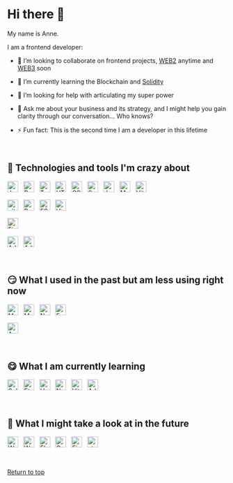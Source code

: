 <a name="top"></a>

# Hi there 👋

My name is Anne.

I am a frontend developer:

- 👯 I’m looking to collaborate on frontend projects, [WEB2][anchor_current] anytime and [WEB3][anchor_learning] soon

- 🌱 I’m currently learning the Blockchain and [Solidity][anchor_learning]

- 🤔 I’m looking for help with articulating my super power

- 💬 Ask me about your business and its strategy, and I might help you gain clarity through our conversation... Who knows?

- ⚡ Fun fact: This is the second time I am a developer in this lifetime

<!-- # All emojis to choose from
🛠️🎯🤪😋
🎯🙄😏
📖🎓🚧🏗️🦉🧩
🐒🤔🎱🛼🛤️🛣️🪂🧭🧪⚗️🧲🔮
 -->

&nbsp;

<a name="technos-current"></a>

## 🤪 Technologies and tools I'm crazy about

[<img src="https://img.shields.io/badge/JavaScript-282C34?logo=javascript&logoColor=F7DF1E" alt="JavaScript logo" title="JavaScript" height="25" />][anchor_current]
&nbsp;
[<img src="https://img.shields.io/badge/React.js-282C34?logo=react&logoColor=61DAFB" alt="React.js logo" title="React.js" height="25" />][anchor_current]
&nbsp;
[<img src="https://img.shields.io/badge/TypeScript-282C34?logo=typescript&logoColor=3178C6" alt="TypeScript logo" title="TypeScript" height="25" />][anchor_current]
&nbsp;
[<img src="https://img.shields.io/badge/HTML5-282C34?logo=html5&logoColor=E34F26" alt="HTML5 logo" title="HTML5" height="25" />][anchor_current]
&nbsp;
[<img src="https://img.shields.io/badge/CSS3-282C34?logo=css3&logoColor=1572B6" alt="CSS3 logo" title="CSS3" height="25" />][anchor_current]
&nbsp;
[<img src="https://img.shields.io/badge/SASS%20/%20SCSS-282C34?logo=sass&logoColor=CC6699" alt="Sass logo" title="Sass" height="25" />][anchor_current]
&nbsp;
[<img src="https://img.shields.io/badge/Jest-282C34?logo=jest&logoColor=C21325" alt="Jest logo" title="Jest" height="25" />][anchor_current]
&nbsp;
[<img src="https://img.shields.io/badge/MobX-282C34?logo=mobx&logoColor=FF9955" alt="MobX logo" title="MobX" height="25" />][anchor_current]
&nbsp;
[<img src="https://img.shields.io/badge/Vite-282C34?logo=vite&logoColor=646CFF" alt="Vite logo" title="Vite" height="25" />][anchor_current]
&nbsp;

[<img src="https://img.shields.io/badge/git-282C34?logo=git&logoColor=F05032" alt="git logo" title="git" height="25" />][anchor_current]
&nbsp;
[<img src="https://img.shields.io/badge/Prettier-282C34?logo=prettier&logoColor=F7B93E" alt="Prettier logo" title="Prettier" height="25" />][anchor_current]
&nbsp;
[<img src="https://img.shields.io/badge/ESLint-282C34?logo=eslint&logoColor=4B32C3" alt="ESLint logo" title="ESLint" height="25" />][anchor_current]
&nbsp;
[<img src="https://img.shields.io/badge/VS%20Code-282C34?logo=visual-studio-code&logoColor=007ACC" alt="Visual Studio Code logo" title="Visual Studio Code" height="25" />][anchor_current]
&nbsp;

[<img src="https://img.shields.io/badge/Figma-282C34?logo=figma&logoColor=F24E1E" alt="Figma logo" title="Figma" height="25" />][anchor_current]
&nbsp;

[<img src="https://img.shields.io/badge/Adobe%20Illustrator-282C34?logo=adobeillustrator&logoColor=FF9A00" alt="Adobe Illustrator logo" title="Adobe Illustrator" height="25" />][anchor_current]
&nbsp;
[<img src="https://img.shields.io/badge/Adobe%20InDesign-282C34?logo=adobeindesign&logoColor=FF3366" alt="Adobe InDesign logo" title="Adobe InDesign" height="25" />][anchor_current]
&nbsp;

&nbsp;

<a name="technos-past"></a>

## 😏 What I used in the past but am less using right now

[<img src="https://img.shields.io/badge/MySQL-282C34?logo=mysql&logoColor=4479A1" alt="MySQL logo" title="MySQL" height="25" />][anchor_past]
&nbsp;
[<img src="https://img.shields.io/badge/MongoDB-282C34?logo=mongodb&logoColor=47A248" alt="MongoDB logo" title="MongoDB" height="25" />][anchor_past]
&nbsp;
[<img src="https://img.shields.io/badge/Node.js-282C34?logo=node.js&logoColor=339933" alt="Node.js logo" title="Node.js" height="25" />][anchor_past]
&nbsp;
[<img src="https://img.shields.io/badge/Express-282C34?logo=express&logoColor=FFFFFF" alt="Express.js logo" title="Express.js" height="25" />][anchor_past]

[<img src="https://img.shields.io/badge/Arduino-282C34?logo=arduino&logoColor=00979D" alt="Arduino logo" title="Arduino" height="25" />][anchor_past]
&nbsp;

&nbsp;

<a name="technos-learning"></a>

## 😋 What I am currently learning

[<img src="https://img.shields.io/badge/Solidity-282C34?logo=solidity&logoColor=002FA7&" alt="Solidity logo" title="Solidity" height="25" />][anchor_learning]
&nbsp;
[<img src="https://img.shields.io/badge/Ethers.js-282C34?logo=ethersdotjs&logoColor=24339B" alt="Ethers.js logo" title="Ethers.js" height="25" />][anchor_learning]
&nbsp;
[<img src="https://img.shields.io/badge/Hardhat-282C34?logo=hardhat&logoColor=FFF04D" alt="Hardhat logo" title="Hardhat" height="25" />][anchor_learning]
&nbsp;
[<img src="https://img.shields.io/badge/Next.js-282C34?logo=nextdotjs&logoColor=FFFFFF" alt="Next.js logo" title="Next.js" height="25" />][anchor_learning]
&nbsp;
[<img src="https://img.shields.io/badge/Vitest-282C34?logo=vitest&logoColor=6E9F18" alt="Vitest logo" title="Vitest" height="25" />][anchor_learning]
&nbsp;
[<img src="https://img.shields.io/badge/Adobe%20Premiere%20Pro-282C34?logo=adobepremierepro&logoColor=9999FF" alt="Adobe Premiere Pro logo" title="Adobe Premiere Pro" height="25" />][anchor_learning]
&nbsp;

&nbsp;

<a name="technos-future"></a>

## 🤔 What I might take a look at in the future

[<img src="https://img.shields.io/badge/Web3.js-282C34?logo=web3dotjs&logoColor=#F16822" alt="Web3.js logo" title="Web3.js" height="25" />][anchor_future]
&nbsp;
[<img src="https://img.shields.io/badge/Wagmi-282C34?logo=wagmi&logoColor=02569B" alt="Wagmi logo" title="Wagmi" height="25" />][anchor_future]
&nbsp;
[<img src="https://img.shields.io/badge/Flutter-282C34?logo=flutter&logoColor=02569B" alt="Flutter logo" title="Flutter" height="25" />][anchor_future]
&nbsp;
[<img src="https://img.shields.io/badge/GraphQL-282C34?logo=graphql&logoColor=E10098" alt="GraphQL logo" title="GraphQL" height="25" />][anchor_future]
&nbsp;
[<img src="https://img.shields.io/badge/Firebase-282C34?logo=firebase&logoColor=FFCA28" alt="Firebase logo" title="Firebase" height="25" />][anchor_future]
&nbsp;
[<img src="https://img.shields.io/static/v1?label=&message=styled-components&color=282C34&logo=styled-components&logoColor=DB7093" alt="styled-components logo" title="styled-components" height="25" />][anchor_future]
&nbsp;

&nbsp;

[Return to top][anchor_top]

[anchor_top]: #top
[anchor_current]: #technos-current
[anchor_past]: #technos-past
[anchor_learning]: #technos-learning
[anchor_future]: #technos-future
